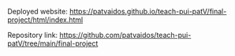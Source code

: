 Deployed website: https://patvaidos.github.io/teach-pui-patV/final-project/html/index.html

Repository link: https://github.com/patvaidos/teach-pui-patV/tree/main/final-project

